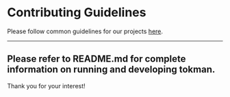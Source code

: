 # Contributing Guidelines

Please follow common guidelines for our projects [here](https://github.com/packit/contributing).

---

## Please refer to README.md for complete information on running and developing tokman.

Thank you for your interest!

